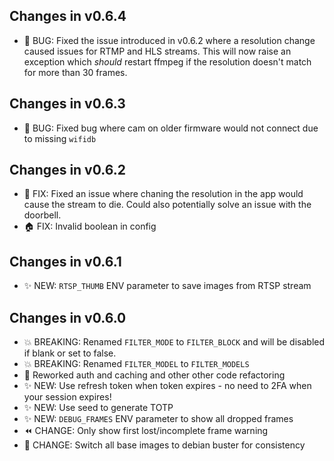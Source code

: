 ## Changes in v0.6.4

- 🐛 BUG: Fixed the issue introduced in v0.6.2 where a resolution change caused issues for RTMP and HLS streams. This will now raise an exception which *should* restart ffmpeg if the resolution doesn't match for more than 30 frames.

## Changes in v0.6.3

- 🐛 BUG: Fixed bug where cam on older firmware would not connect due to missing `wifidb`

## Changes in v0.6.2

- 🔨 FIX: Fixed an issue where chaning the resolution in the app would cause the stream to die. Could also potentially solve an issue with the doorbell.
- 🏠 FIX: Invalid boolean in config

## Changes in v0.6.1

- ✨ NEW: `RTSP_THUMB` ENV parameter to save images from RTSP stream 

## Changes in v0.6.0

- 💥 BREAKING: Renamed `FILTER_MODE` to `FILTER_BLOCK` and will be disabled if blank or set to false.
- 💥 BREAKING: Renamed `FILTER_MODEL` to `FILTER_MODELS`
- 🔨 Reworked auth and caching and other other code refactoring
- ✨ NEW: Use refresh token when token expires - no need to 2FA when your session expires!
- ✨ NEW: Use seed to generate TOTP
- ✨ NEW: `DEBUG_FRAMES` ENV parameter to show all dropped frames
- ⏪ CHANGE: Only show first lost/incomplete frame warning
- 🐧 CHANGE: Switch all base images to debian buster for consistency